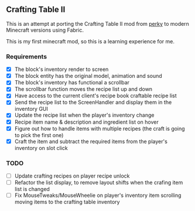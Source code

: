 ## Crafting Table II
This is an attempt at porting the Crafting Table II mod from [perky](https://github.com/perky/CraftingTableII) to modern Minecraft versions using Fabric.

This is my first minecraft mod, so this is a learning experience for me.

### Requirements

- [x] The block's inventory render to screen
- [x] The block entity has the original model, animation and sound
- [x] The block's inventory has functional a scrollbar
- [x] The scrollbar function moves the recipe list up and down
- [x] Have access to the current client's recipe book craftable recipe list
- [x] Send the recipe list to the ScreenHandler and display them in the inventory GUI
- [x] Update the recipe list when the player's inventory change
- [x] Recipe item name & description and ingredient list on hover
- [x] Figure out how to handle items with multiple recipes (the craft is going to pick the first one)
- [x] Craft the item and subtract the required items from the player's inventory on slot click

### TODO
- [ ] Update crafting recipes on player recipe unlock
- [ ] Refactor the list display, to remove layout shifts when the crafing item list is changed
- [ ] Fix MouseTweaks/MouseWheelie on player's inventory item scrolling moving items to the crafting table inventory